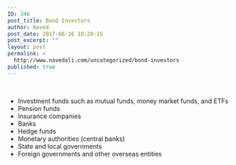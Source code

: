```yaml
---
ID: 346
post_title: Bond Investors
author: Naved
post_date: 2017-06-16 18:20:15
post_excerpt: ""
layout: post
permalink: >
  http://www.navedali.com/uncategorized/bond-investors
published: true
---
```

&nbsp;
<ul>
 	<li>Investment funds such as mutual funds, money market funds, and ETFs</li>
 	<li>Pension funds</li>
 	<li>Insurance companies</li>
 	<li>Banks</li>
 	<li>Hedge funds</li>
 	<li>Monetary authorities (central banks)</li>
 	<li>State and local governments</li>
 	<li>Foreign governments and other overseas entities</li>
</ul>